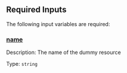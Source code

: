 <!-- Begin tf-docs  -->




## Required Inputs

The following input variables are required:

### <a name="input_name"></a> [name](#input\_name)

Description: The name of the dummy resource

Type: `string`


<!-- End tf-docs -->